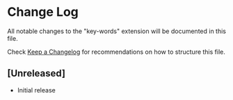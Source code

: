 # Change Log

All notable changes to the "key-words" extension will be documented in this file.

Check [Keep a Changelog](http://keepachangelog.com/) for recommendations on how to structure this file.

## [Unreleased]

- Initial release
